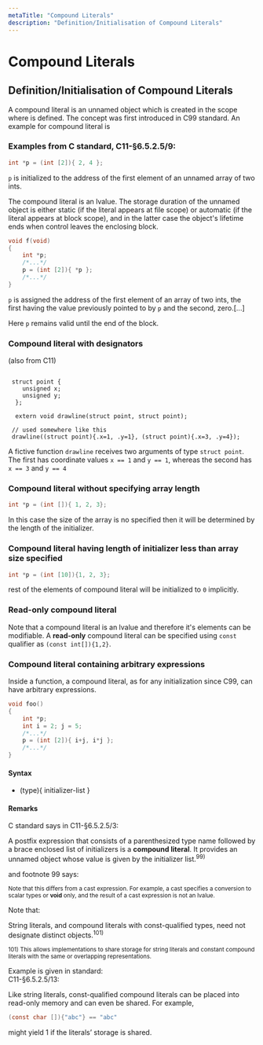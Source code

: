 ```yaml
---
metaTitle: "Compound Literals"
description: "Definition/Initialisation of Compound Literals"
---
```


# Compound Literals



## Definition/Initialisation of Compound Literals


A compound literal is an unnamed object which is created in the scope where is defined. The concept was first introduced in C99 standard. An example for compound literal is

### Examples from C standard, C11-§6.5.2.5/9:

> 

```c
int *p = (int [2]){ 2, 4 };

```




`p` is initialized to the address of the first element of an unnamed array of two ints.

The compound literal is an lvalue. The storage duration of the unnamed object is either static (if the literal appears at file scope) or automatic (if the literal appears at block scope), and in the latter case the object's lifetime ends when control leaves the enclosing block.

> 

```c
void f(void)
{
    int *p;
    /*...*/
    p = (int [2]){ *p };
    /*...*/
}

```


`p` is assigned the address of the first element of an array of two ints, the first having the value previously pointed to by `p` and the second, zero.[...]


Here `p` remains valid until the end of the block.

### Compound literal with designators

(also from C11)

```

 struct point {
    unsigned x;
    unsigned y;
  };

  extern void drawline(struct point, struct point);

 // used somewhere like this
 drawline((struct point){.x=1, .y=1}, (struct point){.x=3, .y=4});

```

A fictive function `drawline` receives two arguments of type `struct point`. The first has coordinate values `x == 1` and `y == 1`, whereas the
second has `x == 3` and `y == 4`

### Compound literal without specifying array length

```c
int *p = (int []){ 1, 2, 3};  

```

In this case the size of the array is no specified then it will be determined by the length of the initializer.

### Compound literal having length of initializer less than array size specified

```c
int *p = (int [10]){1, 2, 3}; 

```

rest of the elements of compound literal will be initialized to `0` implicitly.

### Read-only compound literal

Note that a compound literal is an lvalue and therefore it's elements can be modifiable. A **read-only** compound literal can be specified using `const` qualifier as `(const int[]){1,2}`.

### Compound literal containing arbitrary expressions

Inside a function, a compound literal, as for any initialization since C99, can have arbitrary expressions.

```c
void foo()
{
    int *p;
    int i = 2; j = 5;
    /*...*/
    p = (int [2]){ i+j, i*j };
    /*...*/
}

```



#### Syntax


- (type){ initializer-list }



#### Remarks


C standard says in C11-§6.5.2.5/3:

> 
A postfix expression that consists of a parenthesized type name followed by a brace enclosed list of initializers is a **compound literal**. It provides an unnamed object whose value is given by the initializer list.<sup>99)</sup>


and footnote 99 says:

> 
<sub>Note that this differs from a cast expression. For example, a cast specifies a conversion to scalar types or **void** only, and the result of a cast expression is not an lvalue.</sub>


Note that:

> 
String literals, and compound literals with const-qualified types, need not designate distinct objects.<sup>101)</sup>


> 
<sub>101) This allows implementations to share storage for string literals and constant compound literals with the same or overlapping representations.</sub>


Example is given in standard:<br />
C11-§6.5.2.5/13:

> 
Like string literals, const-qualified compound literals can be placed into read-only memory and can even be shared. For example,

```c
(const char []){"abc"} == "abc"

```


might yield 1 if the literals’ storage is shared.


